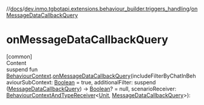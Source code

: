 //[docs](../../index.md)/[dev.inmo.tgbotapi.extensions.behaviour_builder.triggers_handling](index.md)/[onMessageDataCallbackQuery](on-message-data-callback-query.md)



# onMessageDataCallbackQuery  
[common]  
Content  
suspend fun [BehaviourContext](../dev.inmo.tgbotapi.extensions.behaviour_builder/-behaviour-context/index.md).[onMessageDataCallbackQuery](on-message-data-callback-query.md)(includeFilterByChatInBehaviourSubContext: [Boolean](https://kotlinlang.org/api/latest/jvm/stdlib/kotlin/-boolean/index.html) = true, additionalFilter: suspend ([MessageDataCallbackQuery](../dev.inmo.tgbotapi.types.CallbackQuery/-message-data-callback-query/index.md)) -> [Boolean](https://kotlinlang.org/api/latest/jvm/stdlib/kotlin/-boolean/index.html)? = null, scenarioReceiver: [BehaviourContextAndTypeReceiver](../dev.inmo.tgbotapi.extensions.behaviour_builder/index.md#%5Bdev.inmo.tgbotapi.extensions.behaviour_builder%2FBehaviourContextAndTypeReceiver%2F%2F%2FPointingToDeclaration%2F%5D%2FClasslikes%2F625018081)<[Unit](https://kotlinlang.org/api/latest/jvm/stdlib/kotlin/-unit/index.html), [MessageDataCallbackQuery](../dev.inmo.tgbotapi.types.CallbackQuery/-message-data-callback-query/index.md)>):   



